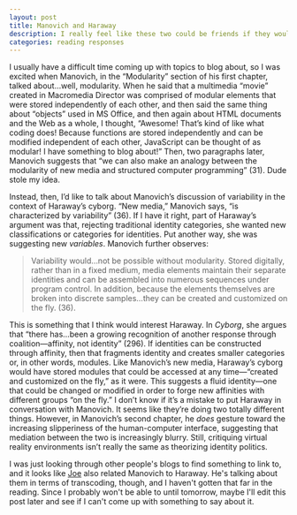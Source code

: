 ```yaml
---
layout: post
title: Manovich and Haraway
description: I really feel like these two could be friends if they would just be cool about it.
categories: reading responses
---
```

I usually have a difficult time coming up with topics to blog about, so I was excited when Manovich, in the “Modularity” section of his first chapter, talked about…well, modularity. When he said that a multimedia “movie” created in Macromedia Director was comprised of modular elements that were stored independently of each other, and then said the same thing about “objects” used in MS Office, and then again about HTML documents and the Web as a whole, I thought, “Awesome! That’s kind of like what coding does! Because functions are stored independently and can be modified independent of each other, JavaScript can be thought of as modular! I have something to blog about!” Then, two paragraphs later, Manovich suggests that “we can also make an analogy between the modularity of new media and structured computer programming” (31). Dude stole my idea.

Instead, then, I’d like to talk about Manovich’s discussion of variability in the context of Haraway’s cyborg. “New media,” Manovich says, “is characterized by variability” (36). 
If I have it right, part of Haraway’s argument was that, rejecting traditional identity categories, she wanted new classifications or categories for identities. Put another way, she was suggesting new *variables*. 
Manovich further observes:
>Variability would…not be possible without modularity. Stored digitally, rather than in a fixed medium, media elements maintain their separate identities and can be assembled into numerous sequences under program control. In addition, because the elements themselves are broken into discrete samples…they can be created and customized on the fly. (36).

This is something that I think would interest Haraway. In *Cyborg*, she argues that “there has…been a growing recognition of another response through coalition—affinity, not identity” (296). If identities can be constructed through affinity, then that fragments identity and creates smaller categories or, in other words, modules. Like Manovich’s new media, Haraway’s cyborg would have stored modules that could be accessed at any time—“created and customized on the fly,” as it were. This suggests a fluid identity—one that could be changed or modified in order to forge new affinities with different groups “on the fly.”
I don’t know if it’s a mistake to put Haraway in conversation with Manovich. It seems like they’re doing two totally different things. However, in Manovich’s second chapter, he *does* gesture toward the increasing slipperiness of the human-computer interface, suggesting that mediation between the two is increasingly blurry. Still, critiquing virtual reality environments isn’t really the same as theorizing identity politics.

I was just looking through other people's blogs to find something to link to, and it looks like [Joe](joetorok.github.io/) also related Manovich to Haraway. He's talking about them in terms of transcoding, though, and I haven't gotten that far in the reading. Since I probably won't be able to until tomorrow, maybe I'll edit this post later and see if I can't come up with something to say about it.
